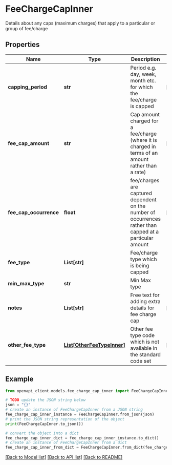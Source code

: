# FeeChargeCapInner

Details about any caps (maximum charges) that apply to a particular or group of fee/charge

## Properties

Name | Type | Description | Notes
------------ | ------------- | ------------- | -------------
**capping_period** | **str** | Period e.g. day, week, month etc. for which the fee/charge is capped | [optional] 
**fee_cap_amount** | **str** | Cap amount charged for a fee/charge (where it is charged in terms of an amount rather than a rate) | [optional] 
**fee_cap_occurrence** | **float** | fee/charges are captured dependent on the number of occurrences rather than capped at a particular amount | [optional] 
**fee_type** | **List[str]** | Fee/charge type which is being capped | 
**min_max_type** | **str** | Min Max type | 
**notes** | **List[str]** | Free text for adding  extra details for fee charge cap | [optional] 
**other_fee_type** | [**List[OtherFeeTypeInner]**](OtherFeeTypeInner.md) | Other fee type code which is not available in the standard code set | [optional] 

## Example

```python
from openapi_client.models.fee_charge_cap_inner import FeeChargeCapInner

# TODO update the JSON string below
json = "{}"
# create an instance of FeeChargeCapInner from a JSON string
fee_charge_cap_inner_instance = FeeChargeCapInner.from_json(json)
# print the JSON string representation of the object
print(FeeChargeCapInner.to_json())

# convert the object into a dict
fee_charge_cap_inner_dict = fee_charge_cap_inner_instance.to_dict()
# create an instance of FeeChargeCapInner from a dict
fee_charge_cap_inner_from_dict = FeeChargeCapInner.from_dict(fee_charge_cap_inner_dict)
```
[[Back to Model list]](../README.md#documentation-for-models) [[Back to API list]](../README.md#documentation-for-api-endpoints) [[Back to README]](../README.md)


